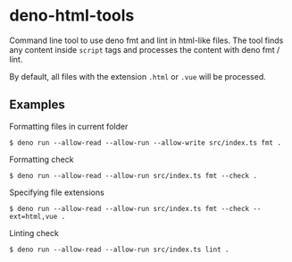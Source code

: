 # deno-html-tools

Command line tool to use deno fmt and lint in html-like files. The tool finds
any content inside `script` tags and processes the content with deno fmt / lint.

By default, all files with the extension `.html` or `.vue` will be processed.

## Examples

Formatting files in current folder

```
$ deno run --allow-read --allow-run --allow-write src/index.ts fmt .
```

Formatting check

```
$ deno run --allow-read --allow-run src/index.ts fmt --check .
```

Specifying file extensions

```
$ deno run --allow-read --allow-run src/index.ts fmt --check --ext=html,vue .
```

Linting check

```
$ deno run --allow-read --allow-run src/index.ts lint .
```
